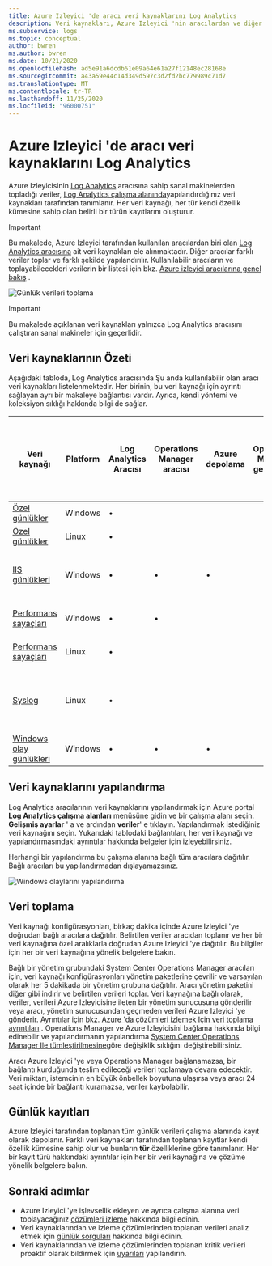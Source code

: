 ```yaml
---
title: Azure Izleyici 'de aracı veri kaynaklarını Log Analytics
description: Veri kaynakları, Azure Izleyici 'nin aracılardan ve diğer bağlı kaynaklardan topladığı günlük verilerini tanımlar.  Bu makalede, Azure Izleyici 'nin veri kaynaklarını nasıl kullandığı kavramı açıklanmakta, nasıl yapılandırılacağı hakkında ayrıntılı bilgi verilmektedir ve kullanılabilir farklı veri kaynaklarının bir özeti sağlanır.
ms.subservice: logs
ms.topic: conceptual
author: bwren
ms.author: bwren
ms.date: 10/21/2020
ms.openlocfilehash: ad5e91a6dcdb61e09a64e61a27f12148ec28168e
ms.sourcegitcommit: a43a59e44c14d349d597c3d2fd2bc779989c71d7
ms.translationtype: MT
ms.contentlocale: tr-TR
ms.lasthandoff: 11/25/2020
ms.locfileid: "96000751"
---
```

# <a name="log-analytics-agent-data-sources-in-azure-monitor"></a>Azure Izleyici 'de aracı veri kaynaklarını Log Analytics
Azure Izleyicisinin [Log Analytics](log-analytics-agent.md) aracısına sahip sanal makinelerden topladığı veriler, [Log Analytics çalışma alanında](data-platform-logs.md)yapılandırdığınız veri kaynakları tarafından tanımlanır.   Her veri kaynağı, her tür kendi özellik kümesine sahip olan belirli bir türün kayıtlarını oluşturur.

> [!IMPORTANT]
> Bu makalede, Azure Izleyici tarafından kullanılan aracılardan biri olan [Log Analytics aracısına](log-analytics-agent.md) ait veri kaynakları ele alınmaktadır. Diğer aracılar farklı veriler toplar ve farklı şekilde yapılandırılır. Kullanılabilir aracıların ve toplayabilecekleri verilerin bir listesi için bkz. [Azure izleyici aracılarına genel bakış](agents-overview.md) .

![Günlük verileri toplama](media/agent-data-sources/overview.png)

> [!IMPORTANT]
> Bu makalede açıklanan veri kaynakları yalnızca Log Analytics aracısını çalıştıran sanal makineler için geçerlidir. 

## <a name="summary-of-data-sources"></a>Veri kaynaklarının Özeti
Aşağıdaki tabloda, Log Analytics aracısında Şu anda kullanılabilir olan aracı veri kaynakları listelenmektedir.  Her birinin, bu veri kaynağı için ayrıntı sağlayan ayrı bir makaleye bağlantısı vardır.   Ayrıca, kendi yöntemi ve koleksiyon sıklığı hakkında bilgi de sağlar. 


| Veri kaynağı | Platform | Log Analytics Aracısı | Operations Manager aracısı | Azure depolama | Operations Manager gerekli mi? | Yönetim grubu aracılığıyla gönderilen aracı verileri Operations Manager | Toplama sıklığı |
| --- | --- | --- | --- | --- | --- | --- | --- |
| [Özel günlükler](data-sources-custom-logs.md) | Windows |&#8226; |  | |  |  | varış noktasında |
| [Özel günlükler](data-sources-custom-logs.md) | Linux   |&#8226; |  | |  |  | varış noktasında |
| [IIS günlükleri](data-sources-iis-logs.md) | Windows |&#8226; |&#8226; |&#8226; |  |  |Günlük dosyası geçiş ayarına bağlıdır |
| [Performans sayaçları](data-sources-performance-counters.md) | Windows |&#8226; |&#8226; |  |  |  |zamanlandığı gibi, en az 10 saniye |
| [Performans sayaçları](data-sources-performance-counters.md) | Linux |&#8226; |  |  |  |  |zamanlandığı gibi, en az 10 saniye |
| [Syslog](data-sources-syslog.md) | Linux |&#8226; |  |  |  |  |Azure depolama 'dan: 10 dakika; aracıda: gelişde |
| [Windows olay günlükleri](data-sources-windows-events.md) |Windows |&#8226; |&#8226; |&#8226; |  |&#8226; | varış noktasında |


## <a name="configuring-data-sources"></a>Veri kaynaklarını yapılandırma
Log Analytics aracılarının veri kaynaklarını yapılandırmak için Azure portal **Log Analytics çalışma alanları** menüsüne gidin ve bir çalışma alanı seçin. **Gelişmiş ayarlar** ' a ve ardından **veriler**' e tıklayın. Yapılandırmak istediğiniz veri kaynağını seçin. Yukarıdaki tablodaki bağlantıları, her veri kaynağı ve yapılandırmasındaki ayrıntılar hakkında belgeler için izleyebilirsiniz.

Herhangi bir yapılandırma bu çalışma alanına bağlı tüm aracılara dağıtılır.  Bağlı aracıları bu yapılandırmadan dışlayamazsınız.

![Windows olaylarını yapılandırma](media/agent-data-sources/configure-events.png)



## <a name="data-collection"></a>Veri toplama
Veri kaynağı konfigürasyonları, birkaç dakika içinde Azure Izleyici 'ye doğrudan bağlı aracılara dağıtılır.  Belirtilen veriler aracıdan toplanır ve her bir veri kaynağına özel aralıklarla doğrudan Azure Izleyici 'ye dağıtılır.  Bu bilgiler için her bir veri kaynağına yönelik belgelere bakın.

Bağlı bir yönetim grubundaki System Center Operations Manager aracıları için, veri kaynağı konfigürasyonları yönetim paketlerine çevrilir ve varsayılan olarak her 5 dakikada bir yönetim grubuna dağıtılır.  Aracı yönetim paketini diğer gibi indirir ve belirtilen verileri toplar. Veri kaynağına bağlı olarak, veriler, verileri Azure Izleyicisine ileten bir yönetim sunucusuna gönderilir veya aracı, yönetim sunucusundan geçmeden verileri Azure Izleyici 'ye gönderir. Ayrıntılar için bkz. [Azure 'da çözümleri izlemek Için veri toplama ayrıntıları](../monitor-reference.md) .  Operations Manager ve Azure Izleyicisini bağlama hakkında bilgi edinebilir ve yapılandırmanın yapılandırma [System Center Operations Manager Ile tümleştirilmesine](om-agents.md)göre değişiklik sıklığını değiştirebilirsiniz.

Aracı Azure Izleyici 'ye veya Operations Manager bağlanamazsa, bir bağlantı kurduğunda teslim edileceği verileri toplamaya devam edecektir.  Veri miktarı, istemcinin en büyük önbellek boyutuna ulaşırsa veya aracı 24 saat içinde bir bağlantı kuramazsa, veriler kaybolabilir.

## <a name="log-records"></a>Günlük kayıtları
Azure Izleyici tarafından toplanan tüm günlük verileri çalışma alanında kayıt olarak depolanır.  Farklı veri kaynakları tarafından toplanan kayıtlar kendi özellik kümesine sahip olur ve bunların **tür** özelliklerine göre tanımlanır.  Her bir kayıt türü hakkındaki ayrıntılar için her bir veri kaynağına ve çözüme yönelik belgelere bakın.

## <a name="next-steps"></a>Sonraki adımlar
* Azure Izleyici 'ye işlevsellik ekleyen ve ayrıca çalışma alanına veri toplayacağınız [çözümleri izleme](../insights/solutions.md) hakkında bilgi edinin.
* Veri kaynaklarından ve izleme çözümlerinden toplanan verileri analiz etmek için [günlük sorguları](../log-query/log-query-overview.md) hakkında bilgi edinin.  
* Veri kaynaklarından ve izleme çözümlerinden toplanan kritik verileri proaktif olarak bildirmek için [uyarıları](alerts-overview.md) yapılandırın.

